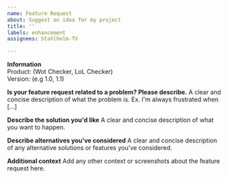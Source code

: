 ```yaml
---
name: Feature Request
about: Suggest an idea for my project
title: ''
labels: enhancement
assignees: Stahlhelm-TV

---
```


**Information**  
Product: (Wot Checker, LoL Checker)  
Version: (e.g 1.0, 1.1)  

**Is your feature request related to a problem? Please describe.**
A clear and concise description of what the problem is. Ex. I'm always frustrated when [...]

**Describe the solution you'd like**
A clear and concise description of what you want to happen.

**Describe alternatives you've considered**
A clear and concise description of any alternative solutions or features you've considered.

**Additional context**
Add any other context or screenshots about the feature request here.

